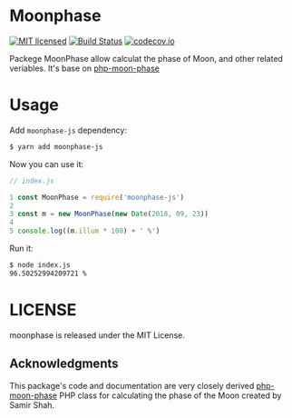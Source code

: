 # Moonphase

[![MIT licensed][mit-url-img]][mit-url] [![Build Status][ci-img]][ci] [![codecov.io][cov-img]][cov]

[ci-img]:     https://travis-ci.org/janczer/moonphase.svg
[ci]:         https://travis-ci.org/janczer/moonphase
[cov-img]: https://codecov.io/github/janczer/moonphase/coverage.svg?branch=master
[cov]:        https://codecov.io/github/janczer/moonphase?branch=master
[mit-url-img]: https://img.shields.io/badge/license-MIT-blue.svg
[mit-url]: https://raw.githubusercontent.com/janczer/moonphase/master/LICENSE

Packege MoonPhase allow calculat the phase of Moon, and other related veriables. It's base on [php-moon-phase](https://github.com/janczer/goMoonPhase)

# Usage

Add `moonphase-js` dependency:

```bash
$ yarn add moonphase-js
```

Now you can use it:

```js
// index.js

1 const MoonPhase = require('moonphase-js')
2 
3 const m = new MoonPhase(new Date(2018, 09, 23))
4 
5 console.log((m.illum * 100) + ' %')
```

Run it:

```bash
$ node index.js
96.50252994209721 %
```

# LICENSE

moonphase is released under the MIT License.

## Acknowledgments

This package's code and documentation are very closely derived [php-moon-phase](https://github.com/solarissmoke/php-moon-phase)
PHP class for calculating the phase of the Moon created by Samir Shah.


